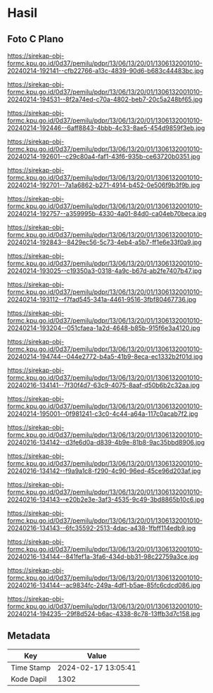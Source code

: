 # Hasil

## Foto C Plano

https://sirekap-obj-formc.kpu.go.id/0d37/pemilu/pdpr/13/06/13/20/01/1306132001010-20240214-192141--cfb22766-a13c-4839-90d6-b683c44483bc.jpg

https://sirekap-obj-formc.kpu.go.id/0d37/pemilu/pdpr/13/06/13/20/01/1306132001010-20240214-194531--8f2a74ed-c70a-4802-beb7-20c5a248bf65.jpg

https://sirekap-obj-formc.kpu.go.id/0d37/pemilu/pdpr/13/06/13/20/01/1306132001010-20240214-192446--6aff8843-4bbb-4c33-8ae5-454d9859f3eb.jpg

https://sirekap-obj-formc.kpu.go.id/0d37/pemilu/pdpr/13/06/13/20/01/1306132001010-20240214-192601--c29c80a4-faf1-43f6-935b-ce63720b0351.jpg

https://sirekap-obj-formc.kpu.go.id/0d37/pemilu/pdpr/13/06/13/20/01/1306132001010-20240214-192701--7a1a6862-b271-4914-b452-0e506f9b3f9b.jpg

https://sirekap-obj-formc.kpu.go.id/0d37/pemilu/pdpr/13/06/13/20/01/1306132001010-20240214-192757--a359995b-4330-4a01-84d0-ca04eb70beca.jpg

https://sirekap-obj-formc.kpu.go.id/0d37/pemilu/pdpr/13/06/13/20/01/1306132001010-20240214-192843--8429ec56-5c73-4eb4-a5b7-ff1e6e33f0a9.jpg

https://sirekap-obj-formc.kpu.go.id/0d37/pemilu/pdpr/13/06/13/20/01/1306132001010-20240214-193025--c19350a3-0318-4a9c-b67d-ab2fe7407b47.jpg

https://sirekap-obj-formc.kpu.go.id/0d37/pemilu/pdpr/13/06/13/20/01/1306132001010-20240214-193112--f7fad545-341a-4461-9516-3fbf80467736.jpg

https://sirekap-obj-formc.kpu.go.id/0d37/pemilu/pdpr/13/06/13/20/01/1306132001010-20240214-193204--051cfaea-1a2d-4648-b85b-915f6e3a4120.jpg

https://sirekap-obj-formc.kpu.go.id/0d37/pemilu/pdpr/13/06/13/20/01/1306132001010-20240214-194744--044e2772-b4a5-41b9-8eca-ec1332b2f01d.jpg

https://sirekap-obj-formc.kpu.go.id/0d37/pemilu/pdpr/13/06/13/20/01/1306132001010-20240216-134141--7f30f4d7-63c9-4075-8aaf-d50b6b2c32aa.jpg

https://sirekap-obj-formc.kpu.go.id/0d37/pemilu/pdpr/13/06/13/20/01/1306132001010-20240214-195001--0f981241-c3c0-4c44-a64a-117c0acab7f2.jpg

https://sirekap-obj-formc.kpu.go.id/0d37/pemilu/pdpr/13/06/13/20/01/1306132001010-20240216-134142--d3fe6d0a-d839-4b9e-81b8-9ac35bbd8906.jpg

https://sirekap-obj-formc.kpu.go.id/0d37/pemilu/pdpr/13/06/13/20/01/1306132001010-20240216-134142--f9a9a1c8-f290-4c90-96ed-45ce96d203af.jpg

https://sirekap-obj-formc.kpu.go.id/0d37/pemilu/pdpr/13/06/13/20/01/1306132001010-20240216-134143--e20b2e3e-3af3-4535-9c49-3bd8865b10c6.jpg

https://sirekap-obj-formc.kpu.go.id/0d37/pemilu/pdpr/13/06/13/20/01/1306132001010-20240216-134143--6fc35592-2513-4dac-a438-1fbff114edb9.jpg

https://sirekap-obj-formc.kpu.go.id/0d37/pemilu/pdpr/13/06/13/20/01/1306132001010-20240216-134144--841fef1a-3fa6-434d-bb31-98c22759a3ce.jpg

https://sirekap-obj-formc.kpu.go.id/0d37/pemilu/pdpr/13/06/13/20/01/1306132001010-20240216-134144--ac9834fc-249a-4df1-b5ae-85fc6cdcd086.jpg

https://sirekap-obj-formc.kpu.go.id/0d37/pemilu/pdpr/13/06/13/20/01/1306132001010-20240214-194235--29f8d524-b6ac-4338-8c78-13ffb3d7c158.jpg


## Metadata

| Key        | Value               |
| ---------- | ------------------- |
| Time Stamp | 2024-02-17 13:05:41 |
| Kode Dapil | 1302                |



